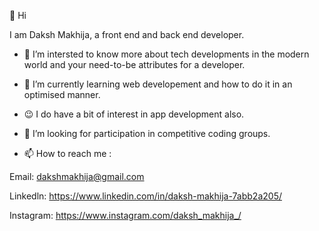 👋 Hi 

I am Daksh Makhija, a front end and back end developer.

- 👀 I’m  intersted to know more about tech developments in the modern world and your need-to-be attributes for a developer.
- 🌱 I’m currently learning web developement and how to do it in an optimised manner.
- 😉 I do have a bit of interest in app development also.
- 💞️ I’m looking for participation in competitive coding groups.

- 📫 How to reach me : 

Email: dakshmakhija@gmail.com

Linkedln: https://www.linkedin.com/in/daksh-makhija-7abb2a205/

Instagram: https://www.instagram.com/daksh_makhija_/

<!---
Daksh2356/Daksh2356 is a ✨ special ✨ repository because its `README.md` (this file) appears on your GitHub profile.
You can click the Preview link to take a look at your changes.
--->
